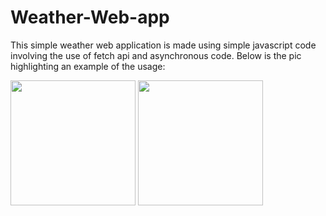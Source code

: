 # Weather-Web-app

This simple weather web application is made using simple javascript code involving the use of fetch api and asynchronous code. Below is the pic highlighting an example of the usage:

<p float="left">
  <img src="![Screenshot 2024-09-07 004350](https://github.com/user-attachments/assets/b631b12d-f67f-47cd-af0a-49c0b7354519)" width="200" />
  <img src=" ![image](https://github.com/user-attachments/assets/953bb84a-b75f-4449-9a3b-10eb04b787d7)" width="200" />
</p>


